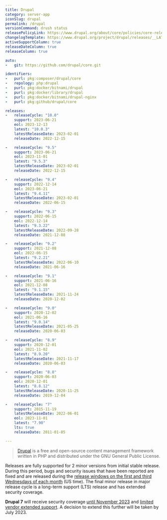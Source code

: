 ```yaml
---
title: Drupal
category: server-app
iconSlug: drupal
permalink: /drupal
versionCommand: drush status
releasePolicyLink: https://www.drupal.org/about/core/policies/core-release-cycles/schedule
changelogTemplate: https://www.drupal.org/project/drupal/releases/__LATEST__
activeSupportColumn: true
releaseDateColumn: true
releaseColumn: true

auto:
-   git: https://github.com/drupal/core.git

identifiers:
-   purl: pkg:composer/drupal/core
-   repology: php:drupal
-   purl: pkg:docker/bitnami/drupal
-   purl: pkg:docker/library/drupal
-   purl: pkg:docker/bitnami/drupal-nginx
-   purl: pkg:github/drupal/core

releases:
-   releaseCycle: "10.0"
    support: 2023-06-21
    eol: 2023-12-13
    latest: "10.0.3"
    latestReleaseDate: 2023-02-01
    releaseDate: 2022-12-15

-   releaseCycle: "9.5"
    support: 2023-06-21
    eol: 2023-11-01
    latest: "9.5.3"
    latestReleaseDate: 2023-02-01
    releaseDate: 2022-12-15

-   releaseCycle: "9.4"
    support: 2022-12-14
    eol: 2023-06-21
    latest: "9.4.11"
    latestReleaseDate: 2023-02-01
    releaseDate: 2022-06-15

-   releaseCycle: "9.3"
    support: 2022-06-15
    eol: 2022-12-14
    latest: "9.3.22"
    latestReleaseDate: 2022-09-28
    releaseDate: 2021-12-08

-   releaseCycle: "9.2"
    support: 2021-12-08
    eol: 2022-06-15
    latest: "9.2.21"
    latestReleaseDate: 2022-06-10
    releaseDate: 2021-06-16

-   releaseCycle: "9.1"
    support: 2021-06-16
    eol: 2021-12-08
    latest: "9.1.15"
    latestReleaseDate: 2021-11-24
    releaseDate: 2020-12-02

-   releaseCycle: "9.0"
    support: 2020-12-02
    eol: 2021-06-16
    latest: "9.0.14"
    latestReleaseDate: 2021-05-25
    releaseDate: 2020-06-03

-   releaseCycle: "8.9"
    support: 2020-12-01
    eol: 2021-11-02
    latest: "8.9.20"
    latestReleaseDate: 2021-11-17
    releaseDate: 2020-06-03

-   releaseCycle: "8.8"
    support: 2020-06-03
    eol: 2020-12-01
    latest: "8.8.12"
    latestReleaseDate: 2020-11-25
    releaseDate: 2019-12-04

-   releaseCycle: "7"
    support: 2015-11-19
    latestReleaseDate: 2022-06-01
    eol: 2023-11-01
    latest: "7.90"
    lts: true
    releaseDate: 2011-01-05

---
```


> [Drupal](https://www.drupal.org/) is a free and open-source content management framework written
> in PHP and distributed under the GNU General Public License.

Releases are fully supported for 2 minor versions from initial stable release. During this period,
bugs and security issues that have been reported are fixed and are released during the
[release windows on the first and third Wednesdays of each month](https://www.drupal.org/about/core/policies/core-release-cycles/schedule#windows)
(US time). The final minor release in major release cycle is a long-term support (LTS) release and
has extended security coverage.

**Drupal 7** will receive security coverage [until November 2023](https://www.drupal.org/about/core/policies/core-release-cycles/schedule#drupal-7-eol)
and [limited vendor extended support](https://www.drupal.org/project/d7es). A decision to extend
this further will be taken by July 2023.
